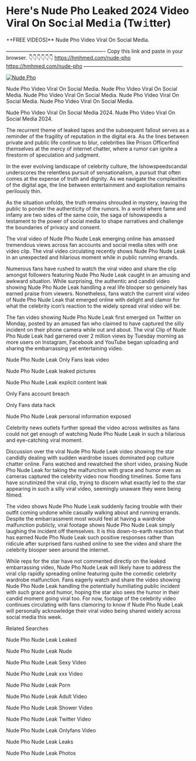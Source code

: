 # Here's Nude Pho Leaked 2024 Video Viral On Soc𝚒al Med𝚒a (Tw𝚒tter)

++FREE VIDEOS]** Nude Pho Video Viral On Social Media.

———————————————————-
Copy this link and paste in your browser.
👇👇👇👇👇👇
https://hmhmed.com/nude-pho
https://hmhmed.com/nude-pho
———————————————————-

[![Nude Pho](https://i.imgur.com/dJHk4Zq.gif)](https://hmhmed.com/nude-pho)

Nude Pho Video Viral On Social Media. Nude Pho Video Viral On Social Media. Nude Pho Video Viral On Social Media. Nude Pho Video Viral On Social Media. Nude Pho Video Viral On Social Media.

Nude Pho Video Viral On Social Media 2024. Nude Pho Video Viral On Social Media 2024.

The recurrent theme of leaked tapes and the subsequent fallout serves as a reminder of the fragility of reputation in the digital era. As the lines between private and public life continue to blur, celebrities like Prison Officerfind themselves at the mercy of internet chatter, where a rumor can ignite a firestorm of speculation and judgment.

In the ever evolving landscape of celebrity culture, the Ishowspeedscandal underscores the relentless pursuit of sensationalism, a pursuit that often comes at the expense of truth and dignity. As we navigate the complexities of the digital age, the line between entertainment and exploitation remains perilously thin.

As the situation unfolds, the truth remains shrouded in mystery, leaving the public to ponder the authenticity of the rumors. In a world where fame and infamy are two sides of the same coin, the saga of Ishowspeedis a testament to the power of social media to shape narratives and challenge the boundaries of privacy and consent.

The viral video of Nude Pho Nude Leak emerging online has amassed tremendous views across fan accounts and social media sites with one video clip. The viral video circulating recently shows Nude Pho Nude Leak in an unexpected and hilarious moment while in public running errands.

Numerous fans have rushed to watch the viral video and share the clip amongst followers featuring Nude Pho Nude Leak caught in an amusing and awkward situation. While surprising, the authentic and candid video showing Nude Pho Nude Leak handling a real life blooper so genuinely has earned praise from viewers. Nonetheless, fans watch the current viral video of Nude Pho Nude Leak that emerged online with delight and clamor for what the celebrity icon’s reaction to the widely spread viral video will be.

The fan video showing Nude Pho Nude Leak first emerged on Twitter on Monday, posted by an amused fan who claimed to have captured the silly incident on their phone camera while out and about. The viral Clip of Nude Pho Nude Leak had garnered over 2 million views by Tuesday morning as more users on Instagram, Facebook and YouTube began uploading and sharing the embarrassing yet entertaining video.

Nude Pho Nude Leak Only Fans leak video

Nude Pho Nude Leak leaked pictures

Nude Pho Nude Leak explicit content leak

Only Fans account breach

Only Fans data hack

Nude Pho Nude Leak personal information exposed

Celebrity news outlets further spread the video across websites as fans could not get enough of watching Nude Pho Nude Leak in such a hilarious and eye-catching viral moment.

Discussion over the viral Nude Pho Nude Leak video showing the star candidly dealing with sudden wardrobe issues dominated pop culture chatter online. Fans watched and rewatched the short video, praising Nude Pho Nude Leak for taking the malfunction with grace and humor even as cameras captured the celebrity video now flooding timelines. Some fans have scrutinized the viral clip, trying to discern what exactly led to the star appearing in such a silly viral video, seemingly unaware they were being filmed.

The video shows Nude Pho Nude Leak suddenly facing trouble with their outfit coming undone while casually walking about and running errands. Despite the embarrassment most would feel at having a wardrobe malfunction publicly, viral footage shows Nude Pho Nude Leak simply laughing the incident off themselves. It is this down-to-earth reaction that has earned Nude Pho Nude Leak such positive responses rather than ridicule after surprised fans rushed online to see the video and share the celebrity blooper seen around the internet.

While reps for the star have not commented directly on the leaked embarrassing video, Nude Pho Nude Leak will likely have to address the viral clip rapidly spreading online featuring quite the comedic celebrity wardrobe malfunction. Fans eagerly watch and share the video showing Nude Pho Nude Leak handling the potentially humiliating public incident with such grace and humor, hoping the star also sees the humor in their candid moment going viral too. For now, footage of the celebrity video continues circulating with fans clamoring to know if Nude Pho Nude Leak will personally acknowledge their viral video being shared widely across social media this week.

Related Searches

Nude Pho Nude Leak Leaked

Nude Pho Nude Leak Nude

Nude Pho Nude Leak Sexy Video

Nude Pho Nude Leak xxx Video

Nude Pho Nude Leak Porn

Nude Pho Nude Leak Adult Video

Nude Pho Nude Leak Shower Video

Nude Pho Nude Leak Twitter Video

Nude Pho Nude Leak Onlyfans Video

Nude Pho Nude Leak Leaks

Nude Pho Nude Leak Photos